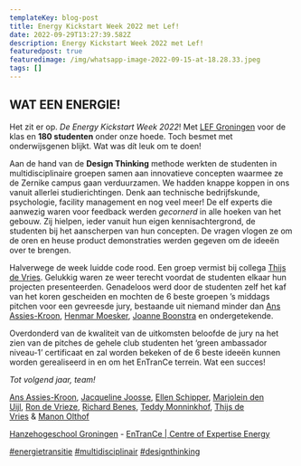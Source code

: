 ```yaml
---
templateKey: blog-post
title: Energy Kickstart Week 2022 met Lef!
date: 2022-09-29T13:27:39.582Z
description: Energy Kickstart Week 2022 met Lef!
featuredpost: true
featuredimage: /img/whatsapp-image-2022-09-15-at-18.28.33.jpeg
tags: []
---
```

## WAT EEN ENERGIE!

Het zit er op. *De Energy Kickstart Week 2022*! Met [LEF Groningen](https://www.linkedin.com/company/lefgroningen/) voor de klas en **180 studenten** onder onze hoede. Toch besmet met onderwijsgenen blijkt. Wat was dít leuk om te doen!

Aan de hand van de **Design Thinking** methode werkten de studenten in multidisciplinaire groepen samen aan innovatieve concepten waarmee ze de Zernike campus gaan verduurzamen. We hadden knappe koppen in ons vanuit allerlei studierichtingen. Denk aan technische bedrijfskunde, psychologie, facility management en nog veel meer! De elf experts die aanwezig waren voor feedback werden *gecornerd* in alle hoeken van het gebouw. Zij hielpen, ieder vanuit hun eigen kennisachtergrond, de studenten bij het aanscherpen van hun concepten. De vragen vlogen ze om de oren en heuse product demonstraties werden gegeven om de ideeën over te brengen.

Halverwege de week luidde code rood. Een groep vermist bij collega [Thijs de Vries](https://www.linkedin.com/in/ta-de-vries?miniProfileUrn=urn%3Ali%3Afs_miniProfile%3AACoAABOkUZkBLgGP34r9znIAZ_j0yhtqesa19Kw). Gelukkig waren ze weer terecht voordat de studenten elkaar hun projecten presenteerden. Genadeloos werd door de studenten zelf het kaf van het koren gescheiden en mochten de 6 beste groepen ’s middags pitchen voor een gevreesde jury, bestaande uit niemand minder dan [Ans Assies-Kroon](https://www.linkedin.com/in/ans-assies-kroon-36902911?miniProfileUrn=urn%3Ali%3Afs_miniProfile%3AACoAAAJRMMEBwLZfrEU2zfhoN51n8HPPL-ENPLU), [Henmar Moesker](https://www.linkedin.com/in/henmar-moesker-64354231?miniProfileUrn=urn%3Ali%3Afs_miniProfile%3AACoAAAaqIRMB1-7zBGU8vzvATeT1qgJuU2FPto4), [Joanne Boonstra](https://www.linkedin.com/in/joanneboonstra?miniProfileUrn=urn%3Ali%3Afs_miniProfile%3AACoAABEDabcBp2dzQwR2misr_1mFUsG7nDbwaqY) en ondergetekende.

Overdonderd van de kwaliteit van de uitkomsten beloofde de jury na het zien van de pitches de gehele club studenten het ‘green ambassador niveau-1’ certificaat en zal worden bekeken of de 6 beste ideeën kunnen worden gerealiseerd in en om het EnTranCe terrein. Wat een succes!

*Tot volgend jaar, team!*

[Ans Assies-Kroon](https://www.linkedin.com/in/ans-assies-kroon-36902911?miniProfileUrn=urn%3Ali%3Afs_miniProfile%3AACoAAAJRMMEBwLZfrEU2zfhoN51n8HPPL-ENPLU), [Jacqueline Joosse](https://www.linkedin.com/in/jacquelinejoosse?miniProfileUrn=urn%3Ali%3Afs_miniProfile%3AACoAAAJhRKkBcIY5ziUIZdmYZcaSAl9bnFVifrg), [Ellen Schipper](https://www.linkedin.com/in/ellen-schipper-207b0931?miniProfileUrn=urn%3Ali%3Afs_miniProfile%3AACoAAAa_0ecBbzoN5Ln1oRLREv-wvWrZaPeG1hI), [Marjolein den Uijl](https://www.linkedin.com/in/marjolein-den-uijl-51681817b?miniProfileUrn=urn%3Ali%3Afs_miniProfile%3AACoAACqoWeIBRNXrrJXieMYZylpHcLFoakHMi7o), [Ron de Vrieze](https://www.linkedin.com/in/ron-de-vrieze-65b5881a?miniProfileUrn=urn%3Ali%3Afs_miniProfile%3AACoAAAQAHacBO7aplqmU8669uiiMwSOdwwMRKgY), [Richard Benes](https://www.linkedin.com/in/richard-benes-601203194?miniProfileUrn=urn%3Ali%3Afs_miniProfile%3AACoAAC2Xr6EBU_pwwJlzVwyZI56Zscg9ImHGwg0), [Teddy Monninkhof](https://www.linkedin.com/in/teddy-monninkhof-77725372?miniProfileUrn=urn%3Ali%3Afs_miniProfile%3AACoAAA9XpYsBotB9otZB45Yx6P0Q3QuACfPxTgE), [Thijs de Vries](https://www.linkedin.com/in/ta-de-vries?miniProfileUrn=urn%3Ali%3Afs_miniProfile%3AACoAABOkUZkBLgGP34r9znIAZ_j0yhtqesa19Kw) & [Manon Olthof](https://www.linkedin.com/in/manon-o-970b071a4?miniProfileUrn=urn%3Ali%3Afs_miniProfile%3AACoAAC_cuKQBXz2-FQmWy0uBa3hiYNpZgvCB0MY)

[Hanzehogeschool Groningen](https://www.linkedin.com/company/hanzehogeschool-groningen/) - [EnTranCe | Centre of Expertise Energy](https://www.linkedin.com/company/entrance-centre-of-expertise-energy/)

[\#energietransitie](https://www.linkedin.com/feed/hashtag/energietransitie) [\#multidisciplinair](https://www.linkedin.com/feed/hashtag/multidisciplinair) [\#designthinking](https://www.linkedin.com/feed/hashtag/designthinking)